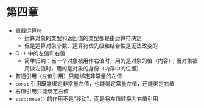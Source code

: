 # 第四章

- 重载运算符
    - 运算对象的类型和返回值的类型都是由运算符决定
    - 但是运算对象个数、运算符优先级和结合性是无法改变的
- C++ 中的左值和右值
    - 简单归纳：当一个对象被用作右值时，用的是对象的值（内容）；当对象被用做左值时，用的是对象的身份（内存中的位置）
- 普通引用（左值引用）只能绑定非常量的左值
- `const` 引用既能绑定非常量左值，也能绑定常量左值，还能绑定右值
- 右值引用只能绑定右值
- `std::move()` 的作用不是“移动”，而是将左值转换为右值引用